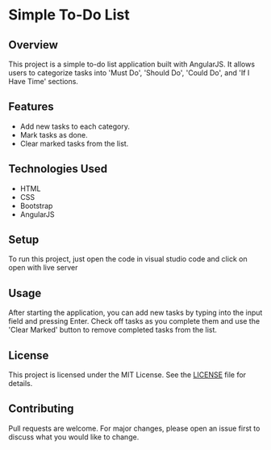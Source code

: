 # Simple To-Do List

## Overview
This project is a simple to-do list application built with AngularJS. It allows users to categorize tasks into 'Must Do', 'Should Do', 'Could Do', and 'If I Have Time' sections.

## Features
- Add new tasks to each category.
- Mark tasks as done.
- Clear marked tasks from the list.

## Technologies Used
- HTML
- CSS
- Bootstrap 
- AngularJS 

## Setup
To run this project, just open the code in visual studio code and click on open with live server 

## Usage
After starting the application, you can add new tasks by typing into the input field and pressing Enter. Check off tasks as you complete them and use the 'Clear Marked' button to remove completed tasks from the list.

## License

This project is licensed under the MIT License. See the [LICENSE](LICENSE) file for details.

## Contributing
Pull requests are welcome. For major changes, please open an issue first to discuss what you would like to change.



